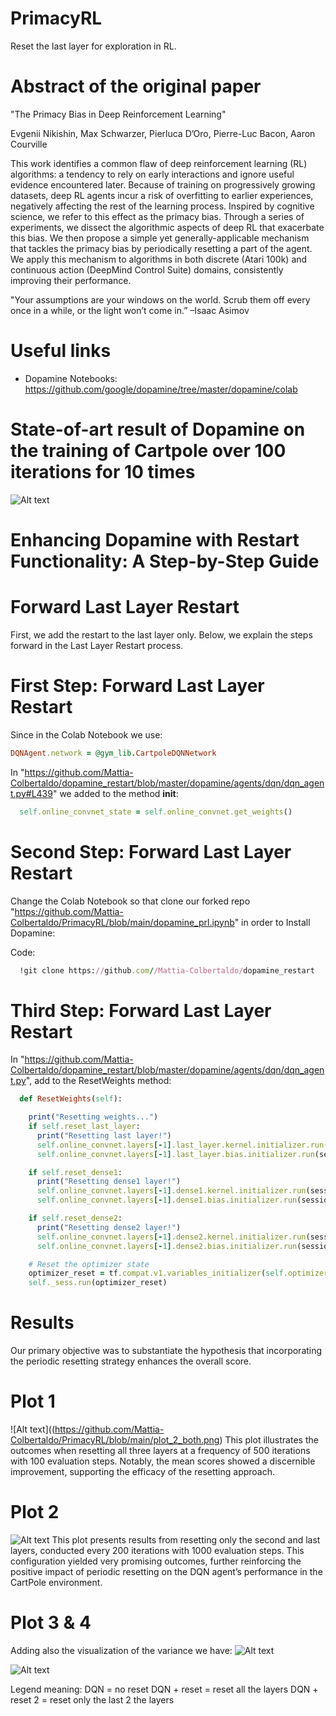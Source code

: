 # PrimacyRL
Reset the last layer for exploration in RL.

# Abstract of the original paper
"The Primacy Bias in Deep Reinforcement Learning"

Evgenii Nikishin, Max Schwarzer, Pierluca D’Oro, Pierre-Luc Bacon, Aaron Courville

This work identifies a common flaw of deep reinforcement learning (RL) algorithms: a tendency
to rely on early interactions and ignore useful evidence encountered later. Because of training on
progressively growing datasets, deep RL agents
incur a risk of overfitting to earlier experiences,
negatively affecting the rest of the learning process. Inspired by cognitive science, we refer to
this effect as the primacy bias. Through a series
of experiments, we dissect the algorithmic aspects
of deep RL that exacerbate this bias. We then propose a simple yet generally-applicable mechanism
that tackles the primacy bias by periodically resetting a part of the agent. We apply this mechanism
to algorithms in both discrete (Atari 100k) and
continuous action (DeepMind Control Suite) domains, consistently improving their performance.

"Your assumptions are your windows on the world. Scrub
them off every once in a while, or the light won’t come in.”
–Isaac Asimov

# Useful links
* Dopamine Notebooks: https://github.com/google/dopamine/tree/master/dopamine/colab

# State-of-art result of Dopamine on the training of Cartpole over 100 iterations for 10 times
![Alt text](https://github.com/Mattia-Colbertaldo/PrimacyRL/blob/main/demo.png)

# Enhancing Dopamine with Restart Functionality: A Step-by-Step Guide
# Forward Last Layer Restart
First, we add the restart to the last layer only. Below, we explain the steps forward in the Last Layer Restart process.
# First Step: Forward Last Layer Restart
Since in the Colab Notebook we use:
```ruby
DQNAgent.network = @gym_lib.CartpoleDQNNetwork
```
In "https://github.com/Mattia-Colbertaldo/dopamine_restart/blob/master/dopamine/agents/dqn/dqn_agent.py#L439" we added to the method __init__:
```ruby
  self.online_convnet_state = self.online_convnet.get_weights()
```
        
# Second Step: Forward Last Layer Restart    
Change the Colab Notebook so that clone our forked repo "https://github.com/Mattia-Colbertaldo/PrimacyRL/blob/main/dopamine_prl.ipynb" in order to Install Dopamine:

Code:
```ruby
  !git clone https://github.com//Mattia-Colbertaldo/dopamine_restart
```


# Third Step: Forward Last Layer Restart
In "https://github.com/Mattia-Colbertaldo/dopamine_restart/blob/master/dopamine/agents/dqn/dqn_agent.py", add to the ResetWeights method:

```ruby
  def ResetWeights(self):

    print("Resetting weights...")
    if self.reset_last_layer:
      print("Resetting last layer!")
      self.online_convnet.layers[-1].last_layer.kernel.initializer.run(session=self._sess)
      self.online_convnet.layers[-1].last_layer.bias.initializer.run(session=self._sess)

    if self.reset_dense1:
      print("Resetting dense1 layer!")
      self.online_convnet.layers[-1].dense1.kernel.initializer.run(session=self._sess)
      self.online_convnet.layers[-1].dense1.bias.initializer.run(session=self._sess)

    if self.reset_dense2:
      print("Resetting dense2 layer!")
      self.online_convnet.layers[-1].dense2.kernel.initializer.run(session=self._sess)
      self.online_convnet.layers[-1].dense2.bias.initializer.run(session=self._sess)

    # Reset the optimizer state
    optimizer_reset = tf.compat.v1.variables_initializer(self.optimizer_state)
    self._sess.run(optimizer_reset)
```

# Results
 Our primary objective was to substantiate the hypothesis that incorporating
the periodic resetting strategy enhances the overall score. 

# Plot 1
![Alt text]((https://github.com/Mattia-Colbertaldo/PrimacyRL/blob/main/plot_2_both.png)
This plot illustrates the outcomes when resetting all three layers
at a frequency of 500 iterations with 100 evaluation steps. Notably, the mean scores showed a discernible improvement,
supporting the efficacy of the resetting approach. 




# Plot 2
![Alt text](https://github.com/Mattia-Colbertaldo/PrimacyRL/blob/main/plot_3_both.png)
This plot presents results from resetting only the second
and last layers, conducted every 200 iterations with 1000 evaluation steps. This configuration yielded very promising
outcomes, further reinforcing the positive impact of periodic resetting on the DQN agent’s performance in the CartPole
environment.



# Plot 3 & 4
Adding also the visualization of the variance we have:
![Alt text](https://github.com/Mattia-Colbertaldo/PrimacyRL/blob/main/mixed_plot_01.png)

![Alt text](https://github.com/Mattia-Colbertaldo/PrimacyRL/blob/main/mixed_plot_3.png)

Legend meaning:
DQN = no reset
DQN + reset = reset all the layers
DQN + reset 2 = reset only the last 2 the layers
